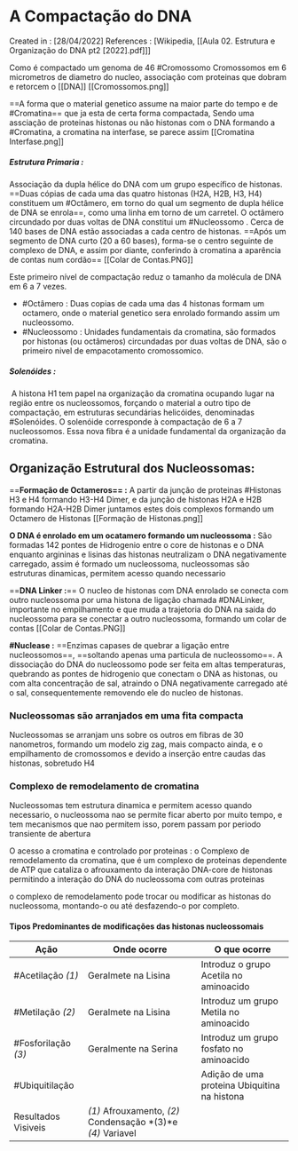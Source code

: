 # A Compactação do DNA
Created in : [28/04/2022]
References : [Wikipedia, [[Aula 02. Estrutura e Organização do DNA pt2 [2022].pdf]]]


Como é compactado um genoma de 46 #Cromossomo Cromossomos em 6 micrometros de diametro do nucleo, associação com proteinas que dobram e retorcem o [[DNA]]
[[Cromossomos.png]]

==A forma que o material genetico assume na maior parte do tempo e de #Cromatina== que ja esta de certa forma compactada, Sendo uma assciação de proteinas histonas ou não histonas com o DNA  formando a #Cromatina, a cromatina na interfase, se parece assim 
[[Cromatina Interfase.png]]

##### Estrutura Primaria : 
Associação da dupla hélice do DNA com um grupo específico de histonas. ==Duas cópias de cada uma das quatro histonas (H2A, H2B, H3, H4) constituem um #Octâmero, em torno do qual um segmento de dupla hélice de DNA se enrola==, como uma linha em torno de um carretel. O octâmero circundado por duas voltas de DNA constitui um #Nucleossomo . Cerca de 140 bases de DNA estão associadas a cada centro de histonas. ==Após um segmento de DNA curto (20 a 60 bases), forma-se o centro seguinte de complexo de DNA, e assim por diante, conferindo à cromatina a aparência de contas num cordão==
[[Colar de Contas.PNG]]

Este primeiro nível de compactação reduz o tamanho da molécula de DNA em 6 a 7 vezes.

- #Octâmero : Duas copias de cada uma das 4 histonas formam um octamero, onde o material genetico sera enrolado formando assim um nucleossomo. 
- #Nucleossomo : Unidades fundamentais da cromatina, são formados por histonas (ou octâmeros) circundadas por duas voltas de DNA, são o primeiro nivel de empacotamento cromossomico. 

##### Solenóides :
 A histona H1 tem papel na organização da cromatina ocupando lugar na região entre os nucleossomos, forçando o material a outro tipo de compactação, em estruturas secundárias helicóides, denominadas #Solenóides. O solenóide corresponde à compactação de 6 a 7 nucleossomos. Essa nova fibra é a unidade fundamental da organização da cromatina.

## Organização Estrutural dos Nucleossomas:
==**Formação de Octameros== :** A partir da junção de  proteinas #Histonas H3 e H4 formando H3-H4 Dimer, e da junção de histonas H2A e H2B formando H2A-H2B Dimer juntamos estes dois complexos formando um Octamero de Histonas [[Formação de Histonas.png]]

**O DNA é enrolado em um ocatamero formando um nucleossoma :**
São formadas 142 pontes de Hidrogenio entre o core de histonas e o DNA enquanto argininas e lisinas das histonas neutralizam o DNA negativamente carregado, assim é formado um nucleossoma, nucleossomas são estruturas dinamicas, permitem acesso quando necessario 

==**DNA Linker :**== O nucleo de histonas com DNA enrolado se conecta com outro nucleossoma por uma histona de ligação chamada #DNALinker, importante no empilhamento e que muda a trajetoria do DNA na saida do nucleossoma para se conectar a outro nucleossoma, formando um colar de contas [[Colar de Contas.PNG]]

**#Nuclease :** ==Enzimas capases de quebrar a ligação entre nucleossomos==, ==soltando apenas uma particula de nucleossomo==. A dissociação do DNA do nucleossomo pode ser feita em altas temperaturas, quebrando as pontes de hidrogenio que conectam o DNA as histonas, ou com alta concentração de sal, atraindo o DNA negativamente carregado até o sal, consequentemente removendo ele do nucleo de histonas.

### Nucleossomas são arranjados em uma fita compacta
Nucleossomas se arranjam uns sobre os outros em fibras de 30 nanometros, formando um modelo zig zag, mais compacto ainda, e o empilhamento de cromossomos e devido a inserção entre caudas das histonas, sobretudo H4  


### Complexo de remodelamento de cromatina
Nucleossomas tem estrutura dinamica e permitem acesso quando necessario, o nucleossoma nao se permite ficar aberto por muito tempo, e tem mecanismos que nao permitem isso, porem passam por periodo transiente de abertura

O acesso a cromatina e controlado por proteinas : o Complexo de remodelamento da cromatina, que é um complexo de proteinas dependente de ATP que cataliza o afrouxamento da interação DNA-core de histonas permitindo a interação do DNA do nucleossoma com outras proteinas

o complexo de remodelamento pode trocar ou modificar as histonas do nucleossoma, montando-o ou até desfazendo-o por completo.

#### Tipos Predominantes de modificações das histonas nucleossomais
|Ação |Onde ocorre |O que ocorre|
|-----|------------|------------|
| #Acetilação *(1)*|Geralmete na Lisina|Introduz o grupo Acetila no aminoacido|
| #Metilação *(2)*|Geralmete na Lisina|Introduz um grupo Metila no aminoacido|
| #Fosforilação *(3)*|Geralmente na Serina|Introduz um grupo fosfato no aminoacido|
| #Ubiquitilação||Adição de uma proteina Ubiquitina na histona|
|Resultados Visiveis |*(1)* Afrouxamento, *(2)* Condensação *(3)*e *(4)* Variavel |
